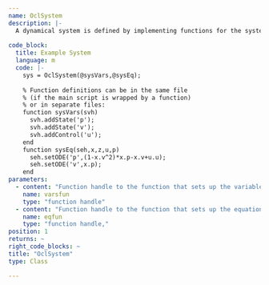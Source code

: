 ```yaml
--- 
name: OclSystem
description: |-
  A dynamical system is defined by implementing functions for the system variables and equations, and creating an OclSystem passing the function pointers. You need to implement two functions, one for defining the system variables, and a second one for defining the system equations. The system is created by passing the handles of the two functions to the constructor of OclSystem.
  
code_block:
  title: Example System
  language: m
  code: |-
    sys = OclSystem(@sysVars,@sysEq);
    
    % Function definitions can be in the same file 
    % (if the main script is wrapped by a function) 
    % or in separate files:
    function sysVars(svh)
      svh.addState('p');
      svh.addState('v');
      svh.addControl('u');  
    end
    function sysEq(seh,x,z,u,p)
      seh.setODE('p',(1-x.v^2)*x.p-x.v+u.u); 
      seh.setODE('v',x.p);
    end
parameters:
  - content: "Function handle to the function that sets up the variables. The function for the variables must have one input argument, no return values, and thus the following siganture: `fh(svh)` where `svh` is the [OclSystemVarsHandler](#apiocl_system_vars_handler) handler that allows to add variables and parameters."
    name: varsfun
    type: "function handle"
  - content: "Function handle to the function that sets up the equations. The function for the variables must have five input argument, no return values, and thus the following signature: `fh(seh,x,z,u,p)` where `seh` is the [OclSystemEqHandler](#apiocl_system_eq_handler) that allows to add ODE and DAE equations, `x` the states, `z` the algebraic variables, `u` the control inputs, `p` the parameters."
    name: eqfun
    type: "function handle,"
position: 1
returns: ~
right_code_blocks: ~
title: "OclSystem"
type: Class

---
```

